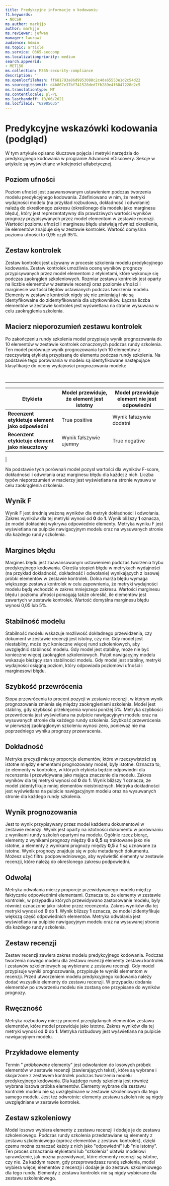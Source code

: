 ```yaml
---
title: Predykcyjne informacje o kodowaniu
f1.keywords:
- NOCSH
ms.author: markjjo
author: markjjo
ms.reviewer: jefwan
manager: laurawi
audience: Admin
ms.topic: article
ms.service: O365-seccomp
ms.localizationpriority: medium
search.appverid:
- MET150
ms.collection: M365-security-compliance
description: ''
ms.openlocfilehash: ff681793a86d9953088c2c4da65553e1d2c54d22
ms.sourcegitcommit: d4b867e37bf741528ded7fb289e4f6847228d2c5
ms.translationtype: MT
ms.contentlocale: pl-PL
ms.lasthandoff: 10/06/2021
ms.locfileid: "62985635"
---
```

# <a name="predictive-coding-reference-preview"></a>Predykcyjne wskazówki kodowania (podgląd)

W tym artykule opisano kluczowe pojęcia i metryki narzędzia do predykcyjnego kodowania w programie Advanced eDiscovery. Sekcje w artykule są wyświetlane w kolejności alfabetycznej.

## <a name="confidence-level"></a>Poziom ufności

Poziom ufności jest zaawansowanym ustawieniem podczas tworzenia modelu predykcyjnego kodowania. Zdefiniowano w nim, że metryki wydajności modelu (na przykład rozbudowa, dokładność i odwołanie) należą do określonego zakresu (określonego dla modelu jako marginesu błędu), który jest reprezentatywny dla prawdziwych wartości wyników prognozy przypisywanych przez model elementom w zestawie recenzji. Wartości poziomu ufności i marginesu błędu ułatwiają również określenie, ile elementów znajduje się w zestawie kontrolek. Wartość domyślna poziomu ufności to 0,95 czyli 95%.

## <a name="control-set"></a>Zestaw kontrolek

Zestaw kontrolek jest używany w procesie szkolenia modelu predykcyjnego kodowania. Zestaw kontrolek umożliwia ocenę wyników prognozy przypisywanych przez model elementom z etykietami, które wykonuje się podczas zaokrągleń szkoleniowych. Rozmiar zestawu kontrolek jest oparty na liczbie elementów w zestawie recenzji oraz poziomie ufności i marginesie wartości błędów ustawianych podczas tworzenia modelu. Elementy w zestawie kontrolek nigdy się nie zmieniają i nie są identyfikowalne do zidentyfikowania dla użytkowników. Łączna liczba elementów w zestawie kontrolek jest wyświetlana na stronie wysuwana w celu zaokrąglenia szkolenia.

## <a name="control-set-confusion-matrix"></a>Macierz nieporozumień zestawu kontrolek

Po zakończeniu rundy szkolenia model przypisuje wynik prognozowania do 10 elementów w zestawie kontrolek oznaczonych podczas rundy szkolenia. Ten model porównuje wynik prognozowania tych 10 elementów z rzeczywistą etykietą przypisaną do elementu podczas rundy szkolenia. Na podstawie tego porównania w modelu są identyfikowane następujące klasyfikacje do oceny wydajności prognozowania modelu:

<br>

****

|Etykieta|Model przewiduje, że element jest istotny|Model przewiduje element nie jest odpowiedni|
|---|---|---|
|**Recenzent etykietuje element jako odpowiedni**|True positive|Wynik fałszywie dodatni|
|**Recenzent etykietuje element jako nieucztowy**|Wynik fałszywie ujemny|True negative|
|

Na podstawie tych porównań model pozysł wartości dla wyników F-score, dokładności i odwołania oraz marginesu błędu dla każdej z nich. Liczba typów nieporozumień w macierzy jest wyświetlana na stronie wysuwu w celu zaokrąglenia szkolenia.

## <a name="f-score"></a>Wynik F

Wynik F jest średnią ważoną wyników dla metryk dokładności i odwołania.  Zakres wyników dla tej metryki wynosi od **0** do **1**. Wynik bliższy **1** oznacza, że model dokładniej wykrywa odpowiednie elementy. Metryka wyniku F jest wyświetlana na pulpicie nawigacyjnym modelu oraz na wysuwanych stronie dla każdego rundy szkolenia.

## <a name="margin-of-error"></a>Margines błędu

Margines błędu jest zaawansowanym ustawieniem podczas tworzenia trybu predykcyjnego kodowania. Określa stopień błędu w metrykach wydajności (na przykład dokładność, dokładność i odwołanie) wynikających z losowej próbki elementów w zestawie kontrolek. Dolna marża błędu wymaga większego zestawu kontrolek w celu zapewnienia, że metryki wydajności modelu będą wchodzić w zakres mniejszego zakresu. Wartości marginesu błędu i poziomu ufności pomagają także określić, ile elementów jest zawartych w zestawie kontrolek. Wartość domyślna marginesu błędu wynosi 0,05 lub 5%.

## <a name="model-stability"></a>Stabilność modelu

Stabilność modelu wskazuje możliwość dokładnego przewidzenia, czy dokument w zestawie recenzji jest istotny, czy nie. Gdy model jest niestabilny, może być konieczne więcej rund szkoleniowych, aby uwzględnić stabilność modelu. Gdy model jest stabilny, może nie być konieczne więcej zaokrągleń szkoleniowych. Pulpit nawigacyjny modelu wskazuje bieżący stan stabilności modelu. Gdy model jest stabilny, metryki wydajności osiągną poziom, który odpowiada poziomowi ufności i marginesowi błędu.

## <a name="overturn-rate"></a>Szybkość przewrócenia

Stopa przewrócenia to procent pozycji w zestawie recenzji, w którym wynik prognozowania zmienia się między zaokrągleniami szkolenia. Model jest stabilny, gdy szybkość przekręcenia wynosi poniżej 5%. Metryka szybkości przewrócenia jest wyświetlana na pulpicie nawigacyjnym modelu oraz na wysuwanych stronie dla każdego rundy szkolenia. Szybkość przewrócenia w pierwszej zaokrąglonym szkoleniu wynosi zero, ponieważ nie ma poprzedniego wyniku prognozy przewracenia.

## <a name="precision"></a>Dokładność

Metryka precyzji mierzy proporcje elementów, które w rzeczywistości są istotne między elementami prognozowany model, były istotne. Oznacza to, że elementy w kontrolce, w których etykieta będzie odpowiedni dla recenzenta i przewidywana jako mająca znaczenie dla modelu. Zakres wyników dla tej metryki wynosi od **0** do **1**. Wynik bliższy **1** oznacza, że model zidentyfikuje mniej elementów nieistnieżnych. Metryka dokładności jest wyświetlana na pulpicie nawigacyjnym modelu oraz na wysuwanych stronie dla każdego rundy szkolenia.

## <a name="prediction-score"></a>Wynik prognozowania

Jest to wynik przypisywany przez model każdemu dokumentowi w zestawie recenzji. Wynik jest oparty na istotności dokumentu w porównaniu z wynikami rundy szkoleń opartymi na modelu. Ogólnie rzecz biorąc, elementy z wynikami prognozy między **0** a **0,5** są traktowane jako nie istotne, a elementy z wynikami prognozy między **0,5** a **1** są uznawane za istotne. Wynik prognozy znajduje się w polu metadanych dokumentu. Możesz użyć filtru podpowiedniowego, aby wyświetlić elementy w zestawie recenzji, które należą do określonego zakresu podpowiedni.

## <a name="recall"></a>Odwołaj

Metryka odwołania mierzy proporcje przewidywanego modelu między faktycznie odpowiednimi elementami. Oznacza to, że elementy w zestawie kontrolek, w przypadku których przewidywano zastosowanie modelu, były również oznaczone jako istotne przez recenzenta. Zakres wyników dla tej metryki wynosi od **0** do **1**. Wynik bliższy **1** oznacza, że model zidentyfikuje większą część odpowiednich elementów. Metryka odwołania jest wyświetlana na pulpicie nawigacyjnym modelu oraz na wysuwanej stronie dla każdego rundy szkolenia.

## <a name="review-set"></a>Zestaw recenzji

Zestaw recenzji zawiera zakres modelu predykcyjnego kodowania. Podczas tworzenia nowego modelu dla zestawu recenzji elementy zestawu kontrolek i zestawów szkoleniowych są wybierane z zestawu recenzji. Gdy model przypisuje wyniki prognozowania, przypisuje te wyniki elementom w recenzji. Przed utworzeniem modelu predykcyjnego kodowania należy dodać wszystkie elementy do zestawu recenzji. W przypadku dodania elementów po utworzeniu modelu nie zostaną one przypisane do wyników prognozy.

## <a name="richness"></a>Rwęczność

Metryka rozbudowy mierzy procent przeglądanych elementów zestawu elementów, które model przewiduje jako istotne. Zakres wyników dla tej metryki wynosi od **0** do **1**. Metryka rozbudowy jest wyświetlana na pulpicie nawigacyjnym modelu.

## <a name="sampled-items"></a>Przykładowe elementy

Termin " *próbkowane* elementy" jest odwołaniem do losowych próbek elementów w zestawie recenzji (zawierających tekst), które są wybrane i skojarzone z zestawem kontrolek podczas tworzenia modelu predykcyjnego kodowania. Dla każdego rundy szkolenia jest również wybrana losowa próbka elementów. Elementy wybrane dla zestawu kontrolek modelu nie są uwzględniane w zestawie szkoleniowym dla tego samego modelu. Jest też odwrotnie: elementy zestawu szkoleń nie są nigdy uwzględniane w zestawie kontrolek.

## <a name="training-set"></a>Zestaw szkoleniowy

Model losowo wybiera elementy z zestawu recenzji i dodaje je do zestawu szkoleniowego. Podczas rundy szkolenia przedstawiane są elementy z zestawu szkoleniowego (oprócz elementów z zestawu kontrolek), dzięki czemu można oznaczać każdy z nich jako "odpowiedni" lub "nie istotny". Ten proces oznaczania etykietami lub "szkolenia" ułatwia modelowi sprawdzenie, jak można przewidywać, które elementy recenzji są istotne, czy nie. Za każdym razem, gdy przeprowadzasz rundę szkolenia, model wybiera więcej elementów z recenzji i dodaje je do zestawu szkoleniowego dla tego rundy. Elementy z zestawu kontrolek nie są nigdy wybierane dla zestawu szkoleniowego.
